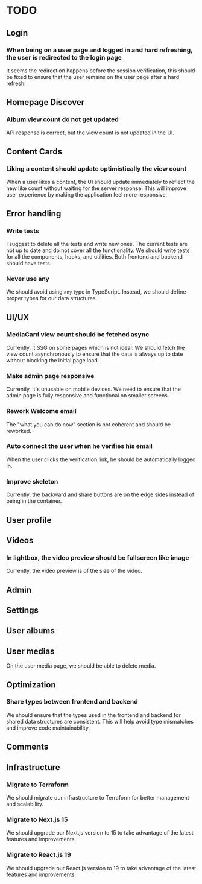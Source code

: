 # TODO

## Login

### When being on a user page and logged in and hard refreshing, the user is redirected to the login page

It seems the redirection happens before the session verification, this should be fixed to ensure that the user remains on the user page after a hard refresh.

## Homepage Discover

### Album view count do not get updated

API response is correct, but the view count is not updated in the UI.

## Content Cards

### Liking a content should update optimistically the view count

When a user likes a content, the UI should update immediately to reflect the new like count without waiting for the server response. This will improve user experience by making the application feel more responsive.

## Error handling

### Write tests

I suggest to delete all the tests and write new ones. The current tests are not up to date and do not cover all the functionality. We should write tests for all the components, hooks, and utilities. Both frontend and backend should have tests.

### Never use any

We should avoid using `any` type in TypeScript. Instead, we should define proper types for our data structures.

## UI/UX

### MediaCard view count should be fetched async

Currently, it SSG on some pages which is not ideal. We should fetch the view count asynchronously to ensure that the data is always up to date without blocking the initial page load.

### Make admin page responsive

Currently, it's unusable on mobile devices. We need to ensure that the admin page is fully responsive and functional on smaller screens.

### Rework Welcome email

The "what you can do now" section is not coherent and should be reworked.

### Auto connect the user when he verifies his email

When the user clicks the verification link, he should be automatically logged in.

### Improve skeleton

Currently, the backward and share buttons are on the edge sides instead of being in the container.

## User profile

## Videos

### In lightbox, the video preview should be fullscreen like image

Currently, the video preview is of the size of the video.

## Admin

## Settings

## User albums

## User medias

On the user media page, we should be able to delete media.

## Optimization

### Share types between frontend and backend

We should ensure that the types used in the frontend and backend for shared data structures are consistent. This will help avoid type mismatches and improve code maintainability.

## Comments

## Infrastructure

### Migrate to Terraform

We should migrate our infrastructure to Terraform for better management and scalability.

### Migrate to Next.js 15

We should upgrade our Next.js version to 15 to take advantage of the latest features and improvements.

### Migrate to React.js 19

We should upgrade our React.js version to 19 to take advantage of the latest features and improvements.
